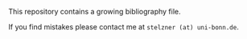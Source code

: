 This repository contains a growing bibliography file.

If you find mistakes please contact me at `stelzner (at) uni-bonn.de`.